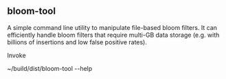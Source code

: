 bloom-tool
----------

A simple command line utility to manipulate file-based bloom filters. 
It can efficiently handle bloom filters that require multi-GB data storage (e.g. with billions of insertions and low false positive rates).

Invoke 

   ~/build/dist/bloom-tool --help